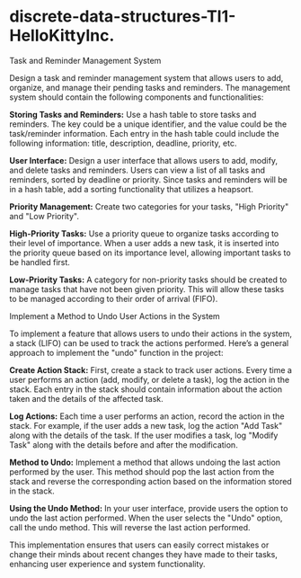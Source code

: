 # discrete-data-structures-TI1-HelloKittyInc.
Task and Reminder Management System

Design a task and reminder management system that allows users to add, organize, and manage their pending tasks and reminders. The management system should contain the following components and functionalities:

**Storing Tasks and Reminders:** Use a hash table to store tasks and reminders. The key could be a unique identifier, and the value could be the task/reminder information. Each entry in the hash table could include the following information: title, description, deadline, priority, etc.

**User Interface:** Design a user interface that allows users to add, modify, and delete tasks and reminders. Users can view a list of all tasks and reminders, sorted by deadline or priority. Since tasks and reminders will be in a hash table, add a sorting functionality that utilizes a heapsort.

**Priority Management:** Create two categories for your tasks, "High Priority" and "Low Priority".

**High-Priority Tasks:** Use a priority queue to organize tasks according to their level of importance. When a user adds a new task, it is inserted into the priority queue based on its importance level, allowing important tasks to be handled first.

**Low-Priority Tasks:** A category for non-priority tasks should be created to manage tasks that have not been given priority. This will allow these tasks to be managed according to their order of arrival (FIFO).

Implement a Method to Undo User Actions in the System

To implement a feature that allows users to undo their actions in the system, a stack (LIFO) can be used to track the actions performed. Here’s a general approach to implement the "undo" function in the project:

**Create Action Stack:** First, create a stack to track user actions. Every time a user performs an action (add, modify, or delete a task), log the action in the stack. Each entry in the stack should contain information about the action taken and the details of the affected task.

**Log Actions:** Each time a user performs an action, record the action in the stack. For example, if the user adds a new task, log the action "Add Task" along with the details of the task. If the user modifies a task, log "Modify Task" along with the details before and after the modification.

**Method to Undo:** Implement a method that allows undoing the last action performed by the user. This method should pop the last action from the stack and reverse the corresponding action based on the information stored in the stack.

**Using the Undo Method:** In your user interface, provide users the option to undo the last action performed. When the user selects the "Undo" option, call the undo method. This will reverse the last action performed.

This implementation ensures that users can easily correct mistakes or change their minds about recent changes they have made to their tasks, enhancing user experience and system functionality.
